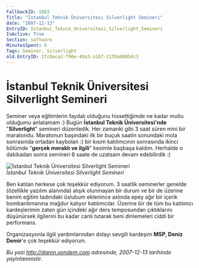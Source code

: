```yaml
---
FallbackID: 1883
Title: "İstanbul Teknik Üniversitesi Silverlight Semineri"
date: "2007-12-13"
EntryID: Istanbul_Teknik_Universitesi_Silverlight_Semineri
IsActive: True
Section: software
MinutesSpent: 0
Tags: Seminer, Silverlight
old.EntryID: 2fc0aca2-f96e-49a3-a1b7-11f8a60854c3
---
```

# İstanbul Teknik Üniversitesi Silverlight Semineri
Seminer veya eğitimlerin faydalı olduğunu hissettiğimde ne kadar mutlu
olduğumu anlatamam :) Bugün **İstanbul Teknik Üniversitesi'nde**
"**Silverlight**" semineri düzenledik. Her zamanki gibi 3 saat süren
mini bir maratondu. Maratonun başındaki ilk bir buçuk saatin sonundaki
mola sonrasında ortadan kaybolan :) bir kısım katılımcının sonrasında
ikinci bölümde "**gerçek meraklı ve ilgili**" kesimle başbaşa kaldım.
Herhalde o dakikadan sonra semineri 6 saate de uzatsam devam edebilirdik
:)

![İstanbul Teknik Üniversitesi Silverlight
Semineri](media/Istanbul_Teknik_Universitesi_Silverlight_Semineri/12122007_1.jpg)\
*İstanbul Teknik Üniversitesi Silverlight Semineri*

Ben katılan herkese çok teşekkür ediyorum. 3 saatlik seminerler genelde
(özellikle yazılım alanında) alışık olunmayan bir durum ve bir de
üzerine benim eğitim tadındaki üslubum eklenince aslında epey ağır bir
içerik bombardımanına mağdur kalıyor katılımcılar. Üzerine bir de tüm bu
katılımcı kardeşlerimin zaten gün içindeki ağır ders temposundan
çıktıklarını düşünürsek ilgilerini bu kadar canlı tutarak beni
dinlemeleri ciddi bir performans.

Organizasyonla ilgili yardımlarından dolayı sevgili kardeşim **MSP,
Deniz Demir**'e çok teşekkür ediyorum.



*Bu yazi http://daron.yondem.com adresinde, 2007-12-13 tarihinde yayinlanmistir.*
